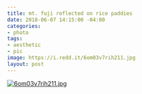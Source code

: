```yaml
---
title: mt. fuji reflected on rice paddies
date: 2018-06-07 14:15:00 -04:00
categories:
- photo
tags:
- aesthetic
- pic
image: https://i.redd.it/6om03v7rih211.jpg
layout: post
---
```


[![6om03v7rih211.jpg](https://i.redd.it/6om03v7rih211.jpg)](https://www.reddit.com/r/pics/comments/8p6emx/mount_fuji_japan_reflected_in_rice_paddies/)